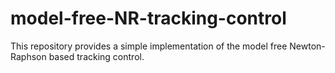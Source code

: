 # model-free-NR-tracking-control
This repository provides a simple implementation of the model free Newton-Raphson based tracking control.
